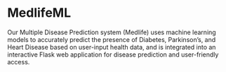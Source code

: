 # MedlifeML
Our Multiple Disease Prediction system (Medlife) uses machine learning models to accurately predict the presence of Diabetes, Parkinson’s, and Heart Disease based on user-input health data, and is integrated into an interactive Flask web application for disease prediction and user-friendly access.
